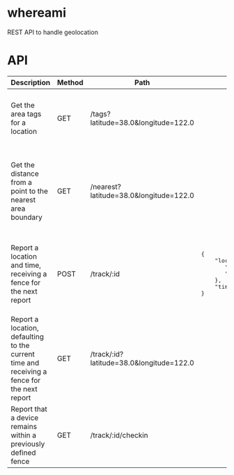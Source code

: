 whereami
========

REST API to handle geolocation



API
===

<table>
  <thead>
    <tr>
      <th>Description</th>
      <th>Method</th>
      <th>Path</th>
      <th>Request Example</th>
      <th>Response Example</th>
    </tr>
  </thead>
  <tbody>
    <tr>
      <td>Get the area tags for a location</td>
      <td>GET</td>
      <td>/tags?latitude=38.0&longitude=122.0</td>
      <td></td>
      <td>
<pre>{
    "location": {
        "latitude": 38.0,
        "longitude": 132.0
    }
    "distance": 1000.0,
}</pre>
      </td>
    </tr>
    <tr>
      <td>Get the distance from a point to the nearest area boundary</td>
      <td>GET</td>
      <td>/nearest?latitude=38.0&longitude=122.0</td>
      <td></td>
      <td>
<pre>{
    "location": {
        "latitude": 38.0,
        "longitude": 132.0
    }
    "tags": [
        "CA",
        "San Francisco",
        "94123"
    ]
}</pre>
      </td>
    </tr>
    <tr>
      <td>Report a location and time, receiving a fence for the next report</td>
      <td>POST</td>
      <td>/track/:id</td>
      <td>
<pre>{
    "location": {
       "latitude": 38.0,
       "longitude": 122.0
    },
    "time": "2014-10-02T05:30:45.123Z"
}</pre>
      </td>
      <td>
<pre>{
    "circle": {
        "center": {
            "latitude": 38.0,
            "longitude": 122.0
        },
        "radius": 7400.0
    },
    "time": "2014-10-02T08:30:45.123Z"
}</pre></td>
    </tr>
    <tr>
      <td>Report a location, defaulting to the current time and receiving a fence for the next report</td>
      <td>GET</td>
      <td>/track/:id?latitude=38.0&longitude=122.0</td>
      <td></td>
      <td>
<pre>{
    "circle": {
        "center": {
            "latitude": 38.0,
            "longitude": 122.0
        },
        "radius": 7400.0
    },
    "time": "2014-10-02T08:30:45.123Z"
}</pre></td>
    </tr>
    <tr>
      <td>Report that a device remains within a previously defined fence</td>
      <td>GET</td>
      <td>/track/:id/checkin</td>
      <td></td>
      <td></td>
    </tr>
  </tbody>
</table>

